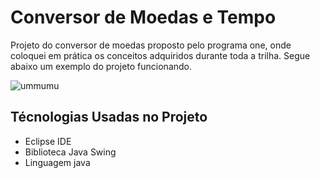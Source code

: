 <h1>Conversor de Moedas e Tempo</h1>
<p>Projeto do conversor de moedas proposto pelo programa one, onde coloquei em prática os conceitos adquiridos durante toda a trilha.
Segue abaixo um exemplo do projeto funcionando.</p>

![ummumu](Conversor.gif)

<h2> Técnologias Usadas no Projeto</h2>

<ul>
<li>Eclipse IDE </li>
<li>Biblioteca Java Swing </li>
<li>Linguagem java </li>
</ul>
